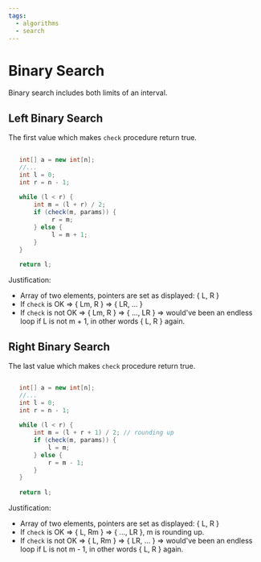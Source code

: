 ```yaml
---
tags:
  - algorithms
  - search
---
```


# Binary Search

Binary search includes both limits of an interval.

## Left Binary Search

The first value which makes ```check``` procedure return true. 

```java
 
   int[] a = new int[n];
   //...
   int l = 0;
   int r = n - 1;
   
   while (l < r) {
       int m = (l + r) / 2;
       if (check(m, params)) {
            r = m;                   
       } else {
            l = m + 1;
       }
   }
   
   return l;
```
Justification:

* Array of two elements, pointers are set as displayed: \{ L, R \}
* If ```check``` is OK => \{ Lm, R \} => \{ LR, ... \}
* If ```check``` is not OK => \{ Lm, R \} => \{ ..., LR \} => would've been an endless loop if L is not m + 1,
in other words \{ L, R \} again.


## Right Binary Search

The last value which makes ```check``` procedure return true.

```java

   int[] a = new int[n];
   //...
   int l = 0;
   int r = n - 1;
   
   while (l < r) {
       int m = (l + r + 1) / 2; // rounding up
       if (check(m, params)) {
           l = m;
       } else {
           r = m - 1;        
       }   
   }
 
   return l;
```

Justification:

* Array of two elements, pointers are set as displayed: \{ L, R \}
* If ```check``` is OK => \{ L, Rm \} => \{ ..., LR \}, m is rounding up.
* If ```check``` is not OK => \{ L, Rm \} => \{ LR, ... \} => would've been an endless loop if L is not m - 1,
  in other words \{ L, R \} again.